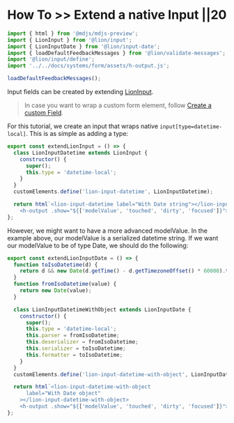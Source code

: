# How To >> Extend a native Input ||20

```js script
import { html } from '@mdjs/mdjs-preview';
import { LionInput } from '@lion/input';
import { LionInputDate } from '@lion/input-date';
import { loadDefaultFeedbackMessages } from '@lion/validate-messages';
import '@lion/input/define';
import '../../docs/systems/form/assets/h-output.js';

loadDefaultFeedbackMessages();
```

Input fields can be created by extending [LionInput](https://github.com/ing-bank/lion/blob/e03f8d2cc31563d46f910074d562ad68a2e41dfd/docs/components/inputs/input/overview.md).

> In case you want to wrap a custom form element, follow [Create a custom Field](https://github.com/ing-bank/lion/blob/e03f8d2cc31563d46f910074d562ad68a2e41dfd/docs/guides/how-to/create-a-custom-field.md).

For this tutorial, we create an input that wraps native `input[type=datetime-local]`.
This is as simple as adding a type:

```js preview-story
export const extendLionInput = () => {
  class LionInputDatetime extends LionInput {
    constructor() {
      super();
      this.type = 'datetime-local';
    }
  }
  customElements.define('lion-input-datetime', LionInputDatetime);

  return html`<lion-input-datetime label="With Date string"></lion-input-datetime>
    <h-output .show="${['modelValue', 'touched', 'dirty', 'focused']}"></h-output>`;
};
```

However, we might want to have a more advanced modelValue. In the example above, our modelValue is
a serialized datetime string.
If we want our modelValue to be of type Date, we should do the following:

```js preview-story
export const extendLionInputDate = () => {
  function toIsoDatetime(d) {
    return d && new Date(d.getTime() - d.getTimezoneOffset() * 60000).toISOString().split('.')[0];
  }
  function fromIsoDatetime(value) {
    return new Date(value);
  }

  class LionInputDatetimeWithObject extends LionInputDate {
    constructor() {
      super();
      this.type = 'datetime-local';
      this.parser = fromIsoDatetime;
      this.deserializer = fromIsoDatetime;
      this.serializer = toIsoDatetime;
      this.formatter = toIsoDatetime;
    }
  }
  customElements.define('lion-input-datetime-with-object', LionInputDatetimeWithObject);

  return html`<lion-input-datetime-with-object
      label="With Date object"
    ></lion-input-datetime-with-object>
    <h-output .show="${['modelValue', 'touched', 'dirty', 'focused']}"></h-output>`;
};
```
